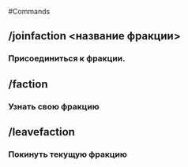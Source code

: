 #Commands

## /joinfaction <название фракции>
### Присоединиться к фракции.

## /faction 
### Узнать свою фракцию

## /leavefaction
### Покинуть текущую фракцию
